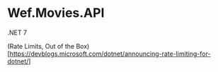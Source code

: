 # Wef.Movies.API

.NET 7


(Rate Limits, Out of the Box)[https://devblogs.microsoft.com/dotnet/announcing-rate-limiting-for-dotnet/]
